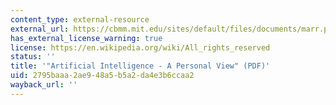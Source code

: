 ```yaml
---
content_type: external-resource
external_url: https://cbmm.mit.edu/sites/default/files/documents/marr.pdf
has_external_license_warning: true
license: https://en.wikipedia.org/wiki/All_rights_reserved
status: ''
title: '"Artificial Intelligence - A Personal View" (PDF)'
uid: 2795baaa-2ae9-48a5-b5a2-da4e3b6ccaa2
wayback_url: ''
---
```

